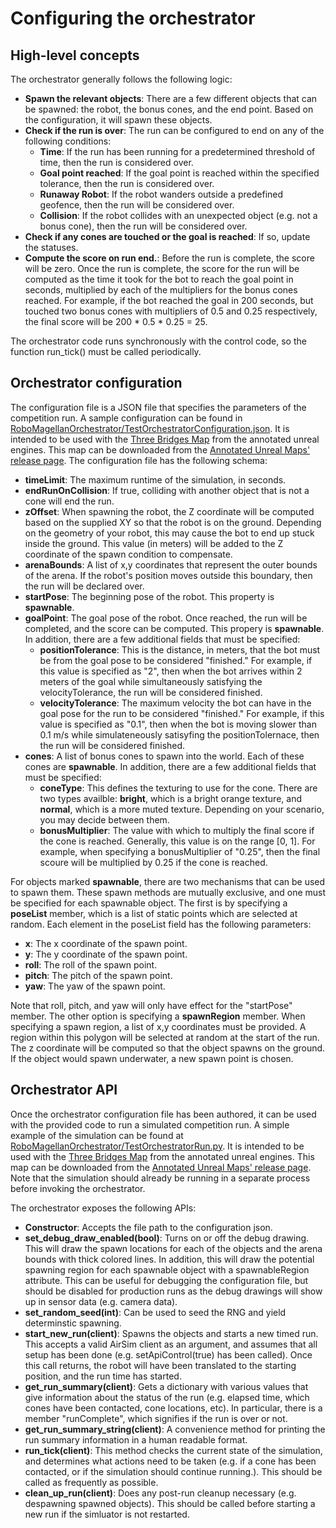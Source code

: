 # Configuring the orchestrator

## High-level concepts

The orchestrator generally follows the following logic:
* **Spawn the relevant objects**: There are a few different objects that can be spawned: the robot, the bonus cones, and the end point. Based on the configuration, it will spawn these objects.
* **Check if the run is over**: The run can be configured to end on any of the following conditions:
    * **Time**: If the run has been running for a predetermined threshold of time, then the run is considered over.
    * **Goal point reached**: If the goal point is reached within the specified tolerance, then the run is considered over.
    * **Runaway Robot**: If the robot wanders outside a predefined geofence, then the run will be considered over.
    * **Collision**: If the robot collides with an unexpected object (e.g. not a bonus cone), then the run will be considered over.
* **Check if any cones are touched or the goal is reached**: If so, update the statuses.
* **Compute the score on run end.**: Before the run is complete, the score will be zero. Once the run is complete, the score for the run will be computed as the time it took for the bot to reach the goal point in seconds, multiplied by each of the multipliers for the bonus cones reached. For example, if the bot reached the goal in 200 seconds, but touched two bonus cones with multipliers of 0.5 and 0.25 respectively, the final score will be 200 * 0.5 * 0.25 = 25.

The orchestrator code runs synchronously with the control code, so the function run_tick() must be called periodically.

## Orchestrator configuration
The configuration file is a JSON file that specifies the parameters of the competition run. A sample configuration can be found in [RoboMagellanOrchestrator/TestOrchestratorConfiguration.json](https://github.com/mitchellspryn/RoboMagellanOrchestrator/blob/master/RoboMagellanOrchestrator/TestOrchestrationConfiguration.json). It is intended to be used with the [Three Bridges Map](https://github.com/mitchellspryn/AnnotatedUnrealMaps/blob/master/Docs/Maps.md) from the annotated unreal engines. This map can be downloaded from the [Annotated Unreal Maps' release page](https://github.com/mitchellspryn/AnnotatedUnrealMaps/releases/tag/v1.0). The configuration file has the following schema:

* **timeLimit**: The maximum runtime of the simulation, in seconds.
* **endRunOnCollision**: If true, colliding with another object that is not a cone will end the run.
* **zOffset**: When spawning the robot, the Z coordinate will be computed based on the supplied XY so that the robot is on the ground. Depending on the geometry of your robot, this may cause the bot to end up stuck inside the ground. This value (in meters) will be added to the Z coordinate of the spawn condition to compensate. 
* **arenaBounds**: A list of x,y coordinates that represent the outer bounds of the arena. If the robot's position moves outside this boundary, then the run will be declared over. 
* **startPose**: The beginning pose of the robot. This property is **spawnable**.
* **goalPoint**: The goal pose of the robot. Once reached, the run will be completed, and the score can be computed. This propery is **spawnable**. In addition, there are a few additional fields that must be specified:
    * **positionTolerance**: This is the distance, in meters, that the bot must be from the goal pose to be considered "finished." For example, if this value is specified as "2", then when the bot arrives within 2 meters of the goal while simultaneously satisfying the velocityTolerance, the run will be considered finished.
    * **velocityTolerance**: The maximum velocity the bot can have in the goal pose for the run to be considered "finished." For example, if this value is specified as "0.1", then when the bot is moving slower than 0.1 m/s while simulateneously satisyfing the positionTolernace, then the run will be considered finished.
* **cones**: A list of bonus cones to spawn into the world. Each of these cones are **spawnable**. In addition, there are a few additional fields that must be specified:
    * **coneType**: This defines the texturing to use for the cone. There are two types availble: **bright**, which is a bright orange texture, and **normal**, which is a more muted texture. Depending on your scenario, you may decide between them. 
    * **bonusMultiplier**: The value with which to multiply the final score if the cone is reached. Generally, this value is on the range [0, 1]. For example, when specifying a bonusMultiplier of "0.25", then the final scoure will be multiplied by 0.25 if the cone is reached.

For objects marked **spawnable**, there are two mechanisms that can be used to spawn them. These spawn methods are mutually exclusive, and one must be specified for each spawnable object. The first is by specifying a **poseList** member, which is a list of static points which are selected at random. Each element in the poseList field has the following parameters:
* **x**: The x coordinate of the spawn point.
* **y**: The y coordinate of the spawn point.
* **roll**: The roll of the spawn point.
* **pitch**: The pitch of the spawn point.
* **yaw**: The yaw of the spawn point.

Note that roll, pitch, and yaw will only have effect for the "startPose" member. 
The other option is specifying a **spawnRegion** member. When specifying a spawn region, a list of x,y coordinates must be provided. A region within this polygon will be selected at random at the start of the run. The z coordinate will be computed so that the object spawns on the ground. If the object would spawn underwater, a new spawn point is chosen. 

## Orchestrator API
Once the orchestrator configuration file has been authored, it can be used with the provided code to run a simulated competition run. A simple example of the simulation can be found at  [RoboMagellanOrchestrator/TestOrchestratorRun.py](https://github.com/mitchellspryn/RoboMagellanOrchestrator/blob/master/RoboMagellanOrchestrator/TestOrchestratorRun.py). It is intended to be used with the [Three Bridges Map](https://github.com/mitchellspryn/AnnotatedUnrealMaps/blob/master/Docs/Maps.md) from the annotated unreal engines. This map can be downloaded from the [Annotated Unreal Maps' release page](https://github.com/mitchellspryn/AnnotatedUnrealMaps/releases/tag/v1.0). Note that the simulation should already be running in a separate process before invoking the orchestrator.

The orchestrator exposes the following APIs:
* **Constructor**: Accepts the file path to the configuration json.
* **set_debug_draw_enabled(bool)**: Turns on or off the debug drawing. This will draw the spawn locations for each of the objects and the arena bounds with thick colored lines. In addition, this will draw the potential spawning region for each spawnable object with a spawnableRegion attribute. This can be useful for debugging the configuration file, but should be disabled for production runs as the debug drawings will show up in sensor data (e.g. camera data).
* **set_random_seed(int)**: Can be used to seed the RNG and yield determinstic spawning. 
* **start_new_run(client)**: Spawns the objects and starts a new timed run. This accepts a valid AirSim client as an argument, and assumes that all setup has been done (e.g. setApiControl(true) has been called). Once this call returns, the robot will have been translated to the starting position, and the run time has started.
* **get_run_summary(client)**: Gets a dictionary with various values that give information about the status of the run (e.g. elapsed time, which cones have been contacted, cone locations, etc). In particular, there is a member "runComplete", which signifies if the run is over or not. 
* **get_run_summary_string(client)**: A convenience method for printing the run summary information in a human readable format.
* **run_tick(client)**: This method checks the current state of the simulation, and determines what actions need to be taken (e.g. if a cone has been contacted, or if the simulation should continue running.). This should be called as frequently as possible. 
* **clean_up_run(client)**: Does any post-run cleanup necessary (e.g. despawning spawned objects). This should be called before starting a new run if the simluator is not restarted.